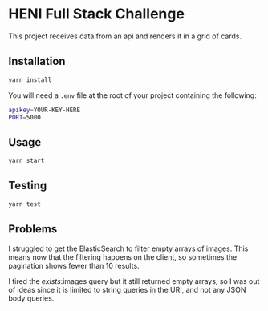 # HENI Full Stack Challenge

This project receives data from an api and renders it in a grid of cards.

## Installation

```bash
yarn install
```

You will need a `.env` file at the root of your project containing the following:

```bash
apikey=YOUR-KEY-HERE
PORT=5000
```

## Usage

```bash
yarn start
```

## Testing

```bash
yarn test
```

## Problems

I struggled to get the ElasticSearch to filter empty arrays of images. This means now that the filtering happens on the client, so sometimes the pagination shows fewer than 10 results.

I tired the _exists_:images query but it still returned empty arrays, so I was out of ideas since it is limited to string queries in the URI, and not any JSON body queries.
